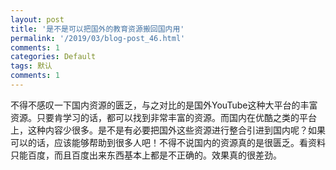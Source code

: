 ```yaml
---
layout: post
title: '是不是可以把国外的教育资源搬回国内用'
permalink: '/2019/03/blog-post_46.html'
comments: 1
categories: Default
tags: 默认
comments: 1
---
```

不得不感叹一下国内资源的匮乏，与之对比的是国外YouTube这种大平台的丰富资源。只要肯学习的话，都可以找到非常丰富的资源。而国内在优酷之类的平台上，这种内容少很多。是不是有必要把国外这些资源进行整合引进到国内呢？如果可以的话，应该能够帮助到很多人吧！不得不说国内的资源真的是很匮乏。看资料只能百度，而且百度出来东西基本上都是不正确的。效果真的很差劲。